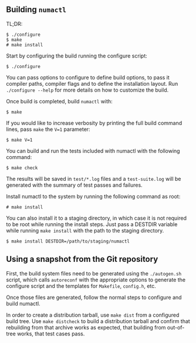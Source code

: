 ## Building `numactl`

TL;DR:

```shell
$ ./configure
$ make
# make install
```

Start by configuring the build running the configure script:

```shell
$ ./configure
```

You can pass options to configure to define build options, to pass it
compiler paths, compiler flags and to define the installation layout. Run
`./configure --help` for more details on how to customize the build.

Once build is completed, build `numactl` with:

```shell
$ make
```

If you would like to increase verbosity by printing the full build command
lines, pass `make` the `V=1` parameter:

```shell
$ make V=1
```

You can build and run the tests included with numactl with the following
command:

```shell
$ make check
```

The results will be saved in `test/*.log` files and a `test-suite.log` will be
generated with the summary of test passes and failures.

Install numactl to the system by running the following command as root:

```shell
# make install
```

You can also install it to a staging directory, in which case it is not
required to be root while running the install steps. Just pass a DESTDIR
variable while running `make install` with the path to the staging
directory.

```shell
$ make install DESTDIR=/path/to/staging/numactl
```

## Using a snapshot from the Git repository

First, the build system files need to be generated using the `./autogen.sh`
script, which calls `autoreconf` with the appropriate options to generate the
configure script and the templates for `Makefile`, `config.h`, etc.

Once those files are generated, follow the normal steps to configure and
build numactl.

In order to create a distribution tarball, use `make dist` from a configured
build tree. Use `make distcheck` to build a distribution tarball and confirm
that rebuilding from that archive works as expected, that building from
out-of-tree works, that test cases pass.

